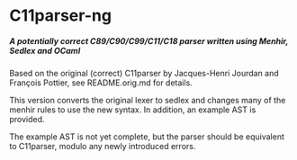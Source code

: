 C11parser-ng
============

##### A potentially correct C89/C90/C99/C11/C18 parser written using Menhir, Sedlex and OCaml

Based on the original (correct) C11parser by Jacques-Henri Jourdan and François Pottier, see
README.orig.md for details.

This version converts the original lexer to sedlex and changes many of the menhir
rules to use the new syntax.
In addition, an example AST is provided.

The example AST is not yet complete, but the parser should be equivalent to
C11parser, modulo any newly introduced errors.
